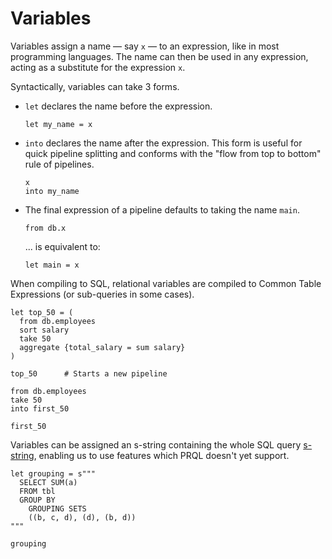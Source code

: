 # Variables

Variables assign a name — say `x` — to an expression, like in most programming
languages. The name can then be used in any expression, acting as a substitute
for the expression `x`.

Syntactically, variables can take 3 forms.

- `let` declares the name before the expression.

  ```prql no-eval
  let my_name = x
  ```

- `into` declares the name after the expression. This form is useful for quick
  pipeline splitting and conforms with the "flow from top to bottom" rule of
  pipelines.

  ```prql no-eval
  x
  into my_name
  ```

- The final expression of a pipeline defaults to taking the name `main`.

  ```prql no-eval
  from db.x
  ```

  ... is equivalent to:

  ```prql no-eval
  let main = x
  ```

When compiling to SQL, relational variables are compiled to Common Table
Expressions (or sub-queries in some cases).

```prql
let top_50 = (
  from db.employees
  sort salary
  take 50
  aggregate {total_salary = sum salary}
)

top_50      # Starts a new pipeline
```

```prql
from db.employees
take 50
into first_50

first_50
```

Variables can be assigned an s-string containing the whole SQL query
[s-string](../syntax/s-strings.md), enabling us to use features which PRQL
doesn't yet support.

```prql
let grouping = s"""
  SELECT SUM(a)
  FROM tbl
  GROUP BY
    GROUPING SETS
    ((b, c, d), (d), (b, d))
"""

grouping
```
